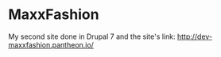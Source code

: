 # MaxxFashion
My second site done in Drupal 7 and the site's link: http://dev-maxxfashion.pantheon.io/
